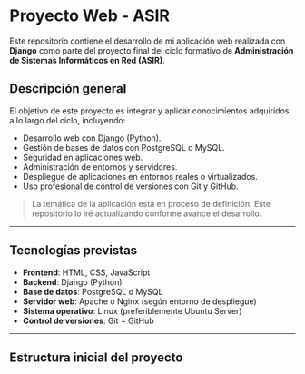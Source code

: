 # Proyecto Web - ASIR

Este repositorio contiene el desarrollo de mi aplicación web realizada con **Django** como parte del proyecto final del ciclo formativo de **Administración de Sistemas Informáticos en Red (ASIR)**.

## Descripción general

El objetivo de este proyecto es integrar y aplicar conocimientos adquiridos a lo largo del ciclo, incluyendo:

- Desarrollo web con Django (Python).
- Gestión de bases de datos con PostgreSQL o MySQL.
- Seguridad en aplicaciones web.
- Administración de entornos y servidores.
- Despliegue de aplicaciones en entornos reales o virtualizados.
- Uso profesional de control de versiones con Git y GitHub.

>  La temática de la aplicación está en proceso de definición. Este repositorio lo iré actualizando conforme avance el desarrollo.

---

## Tecnologías previstas

- **Frontend**: HTML, CSS, JavaScript
- **Backend**: Django (Python)
- **Base de datos**: PostgreSQL o MySQL
- **Servidor web**: Apache o Nginx (según entorno de despliegue)
- **Sistema operativo**: Linux (preferiblemente Ubuntu Server)
- **Control de versiones**: Git + GitHub

---

##  Estructura inicial del proyecto

```bash

